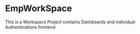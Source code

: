 # EmpWorkSpace
This is a Workspace Project contains Dashboards and individual Authentications frontend
